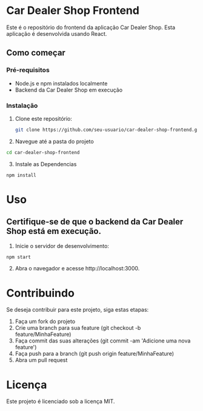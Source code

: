 # Car Dealer Shop Frontend

Este é o repositório do frontend da aplicação Car Dealer Shop. Esta aplicação é desenvolvida usando React.

## Como começar

### Pré-requisitos

- Node.js e npm instalados localmente
- Backend da Car Dealer Shop em execução

### Instalação

1. Clone este repositório:

   ```bash
   git clone https://github.com/seu-usuario/car-dealer-shop-frontend.git
2. Navegue até a pasta do projeto
```bash
cd car-dealer-shop-frontend
```
3. Instale as Dependencias
```bash
npm install
```
# Uso
## Certifique-se de que o backend da Car Dealer Shop está em execução.
1. Inicie o servidor de desenvolvimento:
```bash
npm start
 ```

2. Abra o navegador e acesse http://localhost:3000.
   
# Contribuindo
Se deseja contribuir para este projeto, siga estas etapas:
1. Faça um fork do projeto
2. Crie uma branch para sua feature (git checkout -b feature/MinhaFeature)
3. Faça commit das suas alterações (git commit -am 'Adicione uma nova feature')
4. Faça push para a branch (git push origin feature/MinhaFeature)
5. Abra um pull request

# Licença
Este projeto é licenciado sob a licença MIT.

